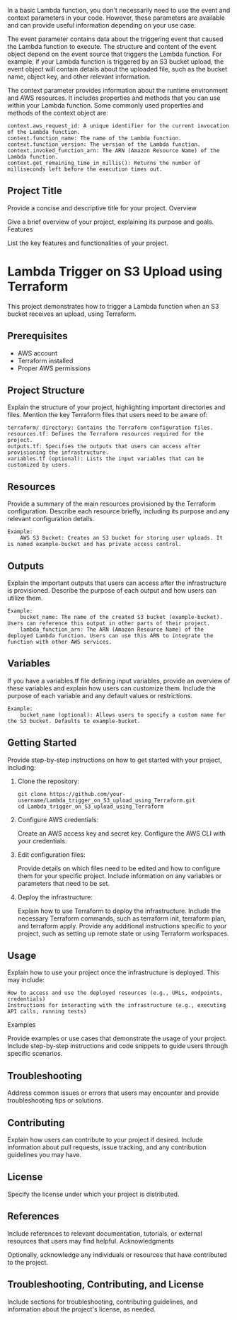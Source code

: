 In a basic Lambda function, you don't necessarily need to use the event and context parameters in your code. However, these parameters are available and can provide useful information depending on your use case.

The event parameter contains data about the triggering event that caused the Lambda function to execute. The structure and content of the event object depend on the event source that triggers the Lambda function. For example, if your Lambda function is triggered by an S3 bucket upload, the event object will contain details about the uploaded file, such as the bucket name, object key, and other relevant information.

The context parameter provides information about the runtime environment and AWS resources. It includes properties and methods that you can use within your Lambda function. Some commonly used properties and methods of the context object are:

    context.aws_request_id: A unique identifier for the current invocation of the Lambda function.
    context.function_name: The name of the Lambda function.
    context.function_version: The version of the Lambda function.
    context.invoked_function_arn: The ARN (Amazon Resource Name) of the Lambda function.
    context.get_remaining_time_in_millis(): Returns the number of milliseconds left before the execution times out.




## Project Title

Provide a concise and descriptive title for your project.
Overview

Give a brief overview of your project, explaining its purpose and goals.
Features

List the key features and functionalities of your project.


# Lambda Trigger on S3 Upload using Terraform

This project demonstrates how to trigger a Lambda function when an S3 bucket receives an upload, using Terraform.

## Prerequisites

- AWS account
- Terraform installed
- Proper AWS permissions

## Project Structure

Explain the structure of your project, highlighting important directories and files. Mention the key Terraform files that users need to be aware of:

    terraform/ directory: Contains the Terraform configuration files.
    resources.tf: Defines the Terraform resources required for the project.
    outputs.tf: Specifies the outputs that users can access after provisioning the infrastructure.
    variables.tf (optional): Lists the input variables that can be customized by users.

## Resources

Provide a summary of the main resources provisioned by the Terraform configuration. Describe each resource briefly, including its purpose and any relevant configuration details.

    Example:
        AWS S3 Bucket: Creates an S3 bucket for storing user uploads. It is named example-bucket and has private access control.

## Outputs

Explain the important outputs that users can access after the infrastructure is provisioned. Describe the purpose of each output and how users can utilize them.

    Example:
        bucket_name: The name of the created S3 bucket (example-bucket). Users can reference this output in other parts of their project.
        lambda_function_arn: The ARN (Amazon Resource Name) of the deployed Lambda function. Users can use this ARN to integrate the function with other AWS services.

## Variables

If you have a variables.tf file defining input variables, provide an overview of these variables and explain how users can customize them. Include the purpose of each variable and any default values or restrictions.

    Example:
        bucket_name (optional): Allows users to specify a custom name for the S3 bucket. Defaults to example-bucket.


## Getting Started

Provide step-by-step instructions on how to get started with your project, including:

1. Clone the repository:
   ```shell
   git clone https://github.com/your-username/Lambda_trigger_on_S3_upload_using_Terraform.git
   cd Lambda_trigger_on_S3_upload_using_Terraform

2. Configure AWS credentials:

    Create an AWS access key and secret key.
    Configure the AWS CLI with your credentials.

3. Edit configuration files:

    Provide details on which files need to be edited and how to configure them for your specific project.
    Include information on any variables or parameters that need to be set.

4. Deploy the infrastructure:

    Explain how to use Terraform to deploy the infrastructure.
    Include the necessary Terraform commands, such as terraform init, terraform plan, and terraform apply.
    Provide any additional instructions specific to your project, such as setting up remote state or using Terraform workspaces.

## Usage

Explain how to use your project once the infrastructure is deployed. This may include:

    How to access and use the deployed resources (e.g., URLs, endpoints, credentials)
    Instructions for interacting with the infrastructure (e.g., executing API calls, running tests)

Examples

Provide examples or use cases that demonstrate the usage of your project. Include step-by-step instructions and code snippets to guide users through specific scenarios.

## Troubleshooting
Address common issues or errors that users may encounter and provide troubleshooting tips or solutions.

## Contributing
Explain how users can contribute to your project if desired. Include information about pull requests, issue tracking, and any contribution guidelines you may have.

## License
Specify the license under which your project is distributed.

## References
Include references to relevant documentation, tutorials, or external resources that users may find helpful.
Acknowledgments

Optionally, acknowledge any individuals or resources that have contributed to the project.


## Troubleshooting, Contributing, and License
Include sections for troubleshooting, contributing guidelines, and information about the project's license, as needed.










